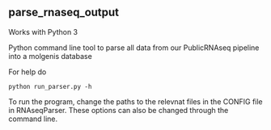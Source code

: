 

parse_rnaseq_output
--------

Works with Python 3

Python command line tool to parse all data from our PublicRNAseq pipeline into a molgenis database

For help do

```
python run_parser.py -h
```

To run the program, change the paths to the relevnat files in the CONFIG file in RNAseqParser. These options can also be changed through the command line.
